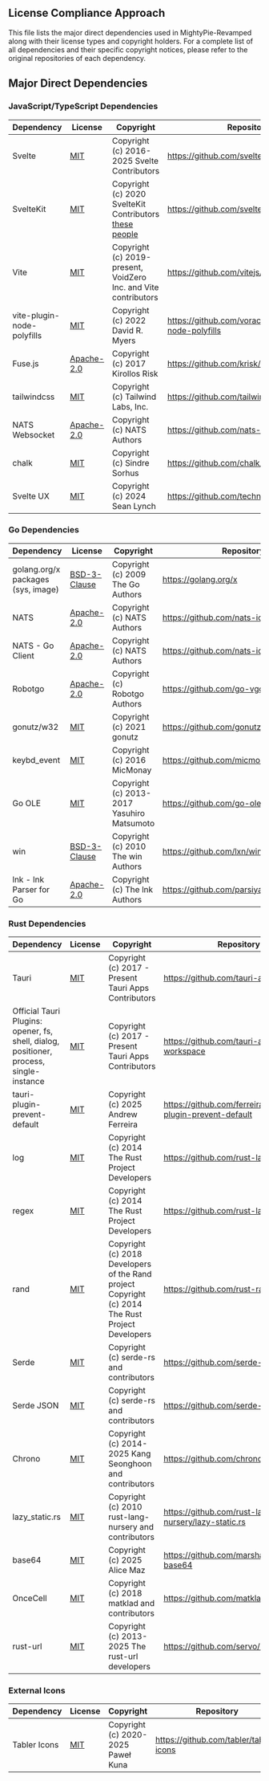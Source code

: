## License Compliance Approach

This file lists the major direct dependencies used in MightyPie-Revamped along with their license types and copyright
holders. For a complete list of all dependencies and their specific copyright notices, please refer to the original
repositories of each dependency.

## Major Direct Dependencies

### JavaScript/TypeScript Dependencies

| Dependency                 | License                                      | Copyright                                                                                                     | Repository                                              |
|----------------------------|----------------------------------------------|---------------------------------------------------------------------------------------------------------------|---------------------------------------------------------|
| Svelte                     | [MIT](./texts/MIT_license.txt)               | Copyright (c) 2016-2025 Svelte Contributors                                                                   | https://github.com/sveltejs/svelte                      |
| SvelteKit                  | [MIT](./texts/MIT_license.txt)               | Copyright (c) 2020 SvelteKit Contributors [these people](https://github.com/sveltejs/kit/graphs/contributors) | https://github.com/sveltejs/kit                         |
| Vite                       | [MIT](./texts/MIT_license.txt)               | Copyright (c) 2019-present, VoidZero Inc. and Vite contributors                                               | https://github.com/vitejs/vite                          |
| vite-plugin-node-polyfills | [MIT](./texts/MIT_license.txt)               | Copyright (c) 2022 David R. Myers                                                                             | https://github.com/voracious/vite-plugin-node-polyfills |
| Fuse.js                    | [Apache-2.0](./texts/Apache-2.0_license.txt) | Copyright (c) 2017 Kirollos Risk                                                                              | https://github.com/krisk/Fuse                           |
| tailwindcss                | [MIT](./texts/MIT_license.txt)               | Copyright (c) Tailwind Labs, Inc.                                                                             | https://github.com/tailwindlabs/tailwindcss             |
| NATS Websocket             | [Apache-2.0](./texts/Apache-2.0_license.txt) | Copyright (c) NATS Authors                                                                                    | https://github.com/nats-io/nats.ws                      |
| chalk                      | [MIT](./texts/MIT_license.txt)               | Copyright (c) Sindre Sorhus                                                                                   | https://github.com/chalk/chalk                          |
| Svelte UX                  | [MIT](./texts/MIT_license.txt)               | Copyright (c) 2024 Sean Lynch                                                                                 | https://github.com/techniq/svelte-ux                    |

### Go Dependencies

| Dependency                              | License                                          | Copyright                                  | Repository                              |
|-----------------------------------------|--------------------------------------------------|--------------------------------------------|-----------------------------------------|
| golang.org/x packages <br/>(sys, image) | [BSD-3-Clause](./texts/BSD-3-Clause_license.txt) | Copyright (c) 2009 The Go Authors          | https://golang.org/x                    |
| NATS                                    | [Apache-2.0](./texts/Apache-2.0_license.txt)     | Copyright (c) NATS Authors                 | https://github.com/nats-io/nats-server  |
| NATS - Go Client                        | [Apache-2.0](./texts/Apache-2.0_license.txt)     | Copyright (c) NATS Authors                 | https://github.com/nats-io/nats.go      |
| Robotgo                                 | [Apache-2.0](./texts/Apache-2.0_license.txt)     | Copyright (c) Robotgo Authors              | https://github.com/go-vgo/robotgo       |
| gonutz/w32                              | [MIT](./texts/MIT_license.txt)                   | Copyright (c) 2021 gonutz                  | https://github.com/gonutz/w32           |
| keybd_event                             | [MIT](./texts/MIT_license.txt)                   | Copyright (c) 2016 MicMonay                | https://github.com/micmonay/keybd_event |
| Go OLE                                  | [MIT](./texts/MIT_license.txt)                   | Copyright (c) 2013-2017 Yasuhiro Matsumoto | https://github.com/go-ole/go-ole        |
| win                                     | [BSD-3-Clause](./texts/BSD-3-Clause_license.txt) | Copyright (c) 2010 The win Authors         | https://github.com/lxn/win              |
| lnk - lnk Parser for Go                 | [Apache-2.0](./texts/Apache-2.0_license.txt)     | Copyright (c) The lnk Authors              | https://github.com/parsiya/golnk        |

### Rust Dependencies

| Dependency                                                                                      | License                        | Copyright                                                                                            | Repository                                                  |
|-------------------------------------------------------------------------------------------------|--------------------------------|------------------------------------------------------------------------------------------------------|-------------------------------------------------------------|
| Tauri                                                                                           | [MIT](./texts/MIT_license.txt) | Copyright (c) 2017 - Present Tauri Apps Contributors                                                 | https://github.com/tauri-apps/tauri                         |
| Official Tauri Plugins:<br/>opener, fs, shell, dialog,<br/>positioner, process, single-instance | [MIT](./texts/MIT_license.txt) | Copyright (c) 2017 - Present Tauri Apps Contributors                                                 | https://github.com/tauri-apps/plugins-workspace             |
| tauri-plugin-prevent-default                                                                    | [MIT](./texts/MIT_license.txt) | Copyright (c) 2025 Andrew Ferreira                                                                   | https://github.com/ferreira-tb/tauri-plugin-prevent-default |
| log                                                                                             | [MIT](./texts/MIT_license.txt) | Copyright (c) 2014 The Rust Project Developers                                                       | https://github.com/rust-lang/log                            |
| regex                                                                                           | [MIT](./texts/MIT_license.txt) | Copyright (c) 2014 The Rust Project Developers                                                       | https://github.com/rust-lang/regex                          |
| rand                                                                                            | [MIT](./texts/MIT_license.txt) | Copyright (c) 2018 Developers of the Rand project<br/>Copyright (c) 2014 The Rust Project Developers | https://github.com/rust-random/rand                         |
| Serde                                                                                           | [MIT](./texts/MIT_license.txt) | Copyright (c) serde-rs and contributors                                                              | https://github.com/serde-rs/serde                           |
| Serde JSON                                                                                      | [MIT](./texts/MIT_license.txt) | Copyright (c) serde-rs and contributors                                                              | https://github.com/serde-rs/json                            |
| Chrono                                                                                          | [MIT](./texts/MIT_license.txt) | Copyright (c) 2014-2025 Kang Seonghoon and contributors                                              | https://github.com/chronotope/chrono                        |
| lazy_static.rs                                                                                  | [MIT](./texts/MIT_license.txt) | Copyright (c) 2010 rust-lang-nursery and contributors                                                | https://github.com/rust-lang-nursery/lazy-static.rs         |
| base64                                                                                          | [MIT](./texts/MIT_license.txt) | Copyright (c) 2025 Alice Maz                                                                         | https://github.com/marshallpierce/rust-base64               |
| OnceCell                                                                                        | [MIT](./texts/MIT_license.txt) | Copyright (c) 2018 matklad and contributors                                                          | https://github.com/matklad/once_cell                        |
| rust-url                                                                                        | [MIT](./texts/MIT_license.txt) | Copyright (c) 2013-2025 The rust-url developers                                                      | https://github.com/servo/rust-url                           |

### External Icons

| Dependency   | License                        | Copyright                          | Repository                             |
|--------------|--------------------------------|------------------------------------|----------------------------------------|
| Tabler Icons | [MIT](./texts/MIT_license.txt) | Copyright (c) 2020-2025 Paweł Kuna | https://github.com/tabler/tabler-icons |